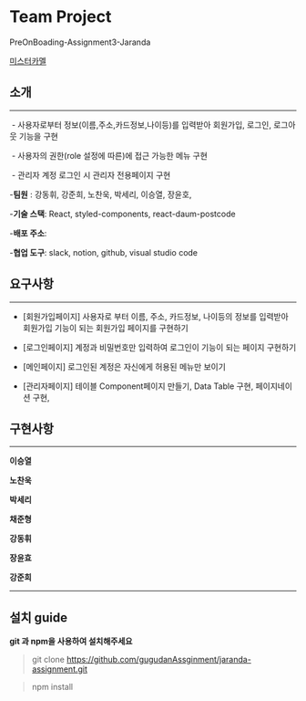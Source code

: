 # Team Project
PreOnBoading-Assignment3-Jaranda

[미스터카멜](https://jaranda.kr/)

## 소개
***
​    - 사용자로부터 정보(이름,주소,카드정보,나이등)를 입력받아 회원가입, 로그인, 로그아웃 기능을 구현

​    - 사용자의 권한(role 설정에 따른)에 접근 가능한 메뉴 구현

​    - 관리자 계정 로그인 시 관리자 전용페이지 구현

-**팀원** : 강동휘, 강준희, 노찬욱, 박세리, 이승열, 장윤호, 

-**기술 스택**: React, styled-components, react-daum-postcode

-**배포 주소**: 

-**협업 도구**: slack, notion, github, visual studio code


## 요구사항
***
* [회원가입페이지]
사용자로 부터 이름, 주소, 카드정보, 나이등의 정보를 입력받아 회원가입 기능이 되는 회원가입 페이지를 구현하기


* [로그인페이지]
계정과 비밀번호만 입력하여 로그인이 기능이 되는 페이지 구현하기

* [메인페이지]
로그인된 계정은 자신에게 허용된 메뉴만 보이기

* [관리자페이지]
테이블 Component페이지 만들기, Data Table 구현, 페이지네이션 구현,

## 구현사항
***

**이승열**



**노찬욱**



**박세리**



**채준형**



**강동휘**



**장윤효**



**강준희**





------

## 설치 guide

**git 과 npm을 사용하여 설치해주세요**

> git clone https://github.com/gugudanAssginment/jaranda-assignment.git

> npm install
